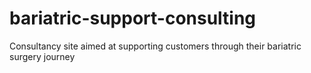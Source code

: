 # bariatric-support-consulting
Consultancy site aimed at supporting customers through their bariatric surgery journey
